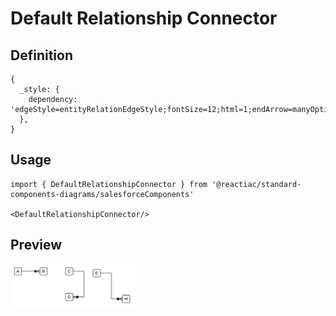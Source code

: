 # Default Relationship Connector

## Definition

```
{
  _style: { 
    dependency: 'edgeStyle=entityRelationEdgeStyle;fontSize=12;html=1;endArrow=manyOptional;endFill=1;startArrow=none;rounded=0;startFill=0;',
  },
}
```

## Usage

```
import { DefaultRelationshipConnector } from '@reactiac/standard-components-diagrams/salesforceComponents'

<DefaultRelationshipConnector/>
```

## Preview

<img src="./default-relationship-connector.png" width="200"/>
